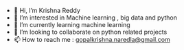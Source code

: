- 👋 Hi, I’m Krishna Reddy
- 👀 I’m interested in Machine learning , big data and python
- 🌱 I’m currently learning machine learning 
- 💞️ I’m looking to collaborate on python related projects
- 📫 How to reach me : gopalkrishna.naredla@gmail.com

<!---
krishnanaredla/krishnanaredla is a ✨ special ✨ repository because its `README.md` (this file) appears on your GitHub profile.
You can click the Preview link to take a look at your changes.
--->
